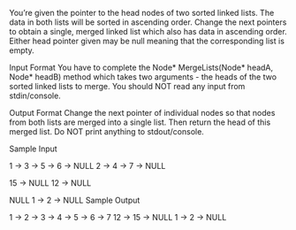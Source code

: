 You’re given the pointer to the head nodes of two sorted linked lists. The data in both lists will be sorted in ascending order. Change the next pointers to obtain a single, merged linked list which also has data in ascending order. Either head pointer given may be null meaning that the corresponding list is empty.

Input Format 
You have to complete the Node* MergeLists(Node* headA, Node* headB) method which takes two arguments - the heads of the two sorted linked lists to merge. You should NOT read any input from stdin/console.

Output Format 
Change the next pointer of individual nodes so that nodes from both lists are merged into a single list. Then return the head of this merged list. Do NOT print anything to stdout/console.

Sample Input

1 -> 3 -> 5 -> 6 -> NULL
2 -> 4 -> 7 -> NULL

15 -> NULL
12 -> NULL

NULL 
1 -> 2 -> NULL
Sample Output

1 -> 2 -> 3 -> 4 -> 5 -> 6 -> 7
12 -> 15 -> NULL
1 -> 2 -> NULL

